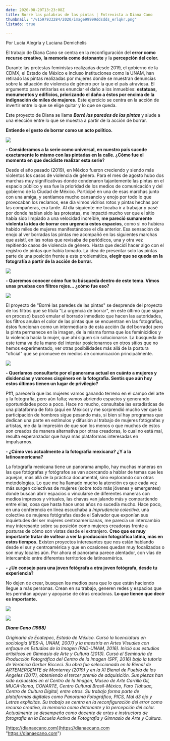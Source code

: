```yaml
---
date: 2020-08-20T13:23:08Z
title: Borré las palabras de las pintas | Entrevista a Diana Cano
thumbnail: "/v1597933284/2020/image99999ddsdds_erlqkr.png"
listado: true

---
```

Por Lucía Alegría y Luciana Demichelis

El trabajo de Diana Cano se centra en la reconfiguración del **error como recurso creativo**, **la memoria como detonante** y la **percepción del color.**

Durante las protestas feministas realizadas desde 2019, el gobierno de la CDMX, el Estado de México e incluso instituciones como la UNAM, han retirado las pintas realizadas por mujeres donde se muestran denuncias sobre la situación de violencia de género por la que el país atraviesa. El argumento para retirarlas es enunciar el daño a los inmuebles: **estatuas, monumentos y edificios, priorizando el daño a éstos por encima de la indignación de miles de mujeres.** Este ejercicio se centra en la acción de invertir entre lo que se elige quitar y lo que se queda.

Este proyecto de Diana se llama **_Borré las paredes de las pintas_** y alude a una elección entre lo que se muestra a partir de la acción de borrar.

**Entiende el gesto de borrar como un acto político.**

![](https://res.cloudinary.com/freezer/c_limit,w_1280,h_920/v1597931369/2020/__k1sk5q.png)

**- Consideramos a la serie como universal, en nuestro país sucede exactamente lo mismo con las pintadas en la calle. ¿Cómo fue el momento en que decidiste realizar esta serie?**

Desde el año pasado (2019), en México fueron creciendo y siendo más violentos los casos de violencia de género. Para el mes de agosto hubo dos marchas muy significativas donde condenaron tajantemente las pintas en el espacio público y esa fue la prioridad de los medios de comunicación y del gobierno de la Ciudad de México. Participé en una de esas marchas junto con una amiga, y sentíamos mucho cansancio y enojo por todo lo que provocaban los reclamos, ese día vimos vidrios rotos y pintas hechas por las compañeras, era tarde. Al día siguiente me tocaba ir a trabajar y pasé por donde habían sido las protestas, me impactó mucho ver que el sitio había sido limpiado a una velocidad increíble, **me pareció sumamente violenta la idea de borrar con urgencia estos espacios**, como si no hubiera habido miles de mujeres manifestándose el día anterior. Esa sensación de enojo al ver borradas las pintas me acompañó en las siguientes marchas que asistí, en las notas que revisaba de periódicos, una y otra vez repitiendo casos de violencia de género. Hasta que decidí hacer algo con el registro de pintas que había tomado. La idea de presentar solo las pintas parte de una posición frente a esta problemática, **elegir que se queda en la fotografía a partir de la acción de borrar.**

![](http://www.dianaecano.com/wp-content/uploads/2020/06/17-1536x1024.jpg)

**- Queremos conocer cómo fue tu búsqueda dentro de este tema. Vimos unas pruebas con filtros rojos... ¿cómo fue eso?**

![](http://www.dianaecano.com/wp-content/uploads/2020/06/URGENCIA-DE-BORRAR.gif)

El proyecto de "Borré las paredes de las pintas" se desprende del proyecto de los filtros que se titula "La urgencia de borrar", en este último (que sigue en proceso) buscó emular el borrado inmediato que hacen las autoridades, los filtros anulan el color de las pintas que se encuentran en las fotografías, éstos funcionan como un intermediario de esta acción (la del borrado) pero la pinta permanece en la imagen, de la misma forma que los feminicidios y la violencia hacia la mujer, que ahí siguen sin solucionarse. La búsqueda de este tema va de la mano del intentar posicionarnos en otros sitios que no hemos experimentado, ver otras posibilidades más allá de la postura "oficial" que se promueve en medios de comunicación principalmente.

![](http://www.dianaecano.com/wp-content/uploads/2020/06/9-1536x1024.jpg)

**- Queríamos consultarte por el panorama actual en cuánto a mujeres y disidencias y varones cisgénero en la fotografía. Sentís que aún hoy estos últimos tienen un lugar de privilegio?**

Pfff, parecería que las mujeres vamos ganando terreno en el campo del arte y la fotografía, pero aún falta; vamos abriendo espacios y generando oportunidades poco a poco. Hace no mucho, consultaba las estadísticas de una plataforma de foto (aquí en México) y me sorprendió mucho ver que la participación de hombres sigue pesando más, si bien sí hay programas que dedican una parte en estímulos y difusión al trabajo de mujeres fotógrafas y artistas, me da la impresión de que son los menos o que muchos de éstos son creados de manera alternativa por otras creadoras, lo cual no está mal, resulta esperanzador que haya más plataformas interesadas en impulsarnos.

**- ¿Cómo ves actualmente a la fotografía mexicana? ¿Y a la latinoamericana?**

La fotografía mexicana tiene un panorama amplio, hay muchas maneras en las que fotógrafas y fotógrafos se van acercando a hablar de temas que les aquejan, más allá de la práctica documental, sino explorando con otras metodologías. Lo que me ha llamado mucho la atención es que cada vez más surgen colectivas de mujeres (sobre todo más jóvenes y emergentes) donde buscan abrir espacios o vincularse de diferentes maneras con medios impresos y virtuales, las chavas van jalando más y compartiendo entre ellas, cosa que hasta hace unos años no sucedía mucho. Hace poco, en una conferencia en línea escuchaba a _Imprudencia colectiva,_ una colectiva de mujeres fotógrafas desde el Salvador que exponían sus inquietudes del ser mujeres centroamericanas, me parecía un intercambio muy interesante sobre su posición como mujeres creadoras frente a posturas de cómo son vistas desde el extranjero. **Creo que es muy importante tratar de voltear a ver la producción fotográfica latina, más en estos tiempos.** Existen proyectos interesantes que nos están hablando desde el sur y centroamérica y que en ocasiones quedan muy focalizados o son muy locales aún. Por ahora el panorama parece alentador, con vías de intercambio entre diferentes territorios de latinoamérica.

**- ¿Un consejo para una joven fotógrafa a otra joven fotógrafa, desde tu experiencia?**

No dejen de crear, busquen los medios para que lo que están haciendo llegue a más personas. Crean en su trabajo, generen redes y espacios que les permitan apoyar y apoyarse de otras creadoras. **Lo que tienen que decir es importante.**

![](http://www.dianaecano.com/wp-content/uploads/2020/06/2-1024x683.jpg)

![](http://www.dianaecano.com/wp-content/uploads/2020/06/15-1536x1024.jpg)

**_Diana Cano (1988)_**

_Originaria de Ecatepec, Estado de México. Cursó la licenciatura en sociología (FES-A, UNAM, 2007) y la maestría en Artes Visuales con enfoque en Estudios de la Imagen (PAD-UNAM, 2016). Inició sus estudios artísticos en Gimnasio de Arte y Cultura (2013). Cursó el Seminario de Producción Fotográfica del Centro de la Imagen (SPF, 2016) bajo la tutoría de Verónica Gerber Bicceci. Su obra fue seleccionada en la Bienal de ARTEMERGENTE de Monterrey (2019) y en la XI Bienal de Puebla de los Ángeles (2017), obteniendo el tercer premio de adquisición. Sus piezas han sido expuestas en el Centro de la Imagen, Museo de Arte Carrillo Gil, MUCA-Roma, CONARTE, Centro Cultural Brasil-México, Faro Tláhuac, Centro de Cultura Digital, entre otros. Su trabajo forma parte de plataformas digitales como Panorama Fotográfico, PICS, Mal d3 ojo y Letras explícitas. Su trabajo se centra en la reconfiguración del error como recurso creativo, la memoria como detonante y la percepción del color. Actualmente se desempeña como docente de artes e instructora de fotografía en la Escuela Activa de Fotografía y Gimnasio de Arte y Cultura._

[https://dianaecano.com](https://dianaecano.com "https://dianaecano.com")